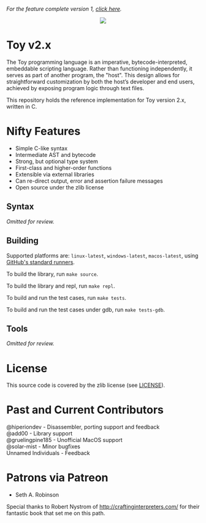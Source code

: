 *For the feature complete version 1, [click here](https://github.com/Ratstail91/Toy/tree/v1).*

<p align="center">
  <image src="toylogo.png" />
</p>

# Toy v2.x

The Toy programming language is an imperative, bytecode-interpreted, embeddable scripting language. Rather than functioning independently, it serves as part of another program, the "host". This design allows for straightforward customization by both the host’s developer and end users, achieved by exposing program logic through text files.

This repository holds the reference implementation for Toy version 2.x, written in C.

# Nifty Features

* Simple C-like syntax
* Intermediate AST and bytecode
* Strong, but optional type system
* First-class and higher-order functions
* Extensible via external libraries
* Can re-direct output, error and assertion failure messages
* Open source under the zlib license

## Syntax

*Omitted for review.*

## Building

Supported platforms are: `linux-latest`, `windows-latest`, `macos-latest`, using [GitHub's standard runners](https://docs.github.com/en/actions/using-github-hosted-runners/using-github-hosted-runners/about-github-hosted-runners#standard-github-hosted-runners-for-public-repositories).

To build the library, run `make source`.

To build the library and repl, run `make repl`.

To build and run the test cases, run `make tests`.

To build and run the test cases under gdb, run `make tests-gdb`.

## Tools

*Omitted for review.*

# License

This source code is covered by the zlib license (see [LICENSE](LICENSE)).

# Past and Current Contributors

@hiperiondev - Disassembler, porting support and feedback  
@add00 - Library support  
@gruelingpine185 - Unofficial MacOS support  
@solar-mist - Minor bugfixes  
Unnamed Individuals - Feedback  

# Patrons via Patreon

* Seth A. Robinson

Special thanks to Robert Nystrom of http://craftinginterpreters.com/ for their fantastic book that set me on this path.
